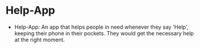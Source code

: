 # Help-App
- Help-App:  An app that helps people in need whenever they say 'Help', keeping their phone in their pockets. They would get the necessary help at the right moment.
